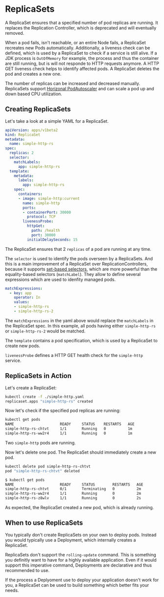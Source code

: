 # ReplicaSets

A ReplicaSet ensures that a specified number of pod replicas are running. It
replaces the Replication Controller, which is deprecated and will eventually
removed.

When a pod fails, isn't reachable, or an entire Node fails, a ReplicaSet
recreates new Pods automatically. Additionally, a liveness check can be defined,
which is used by a ReplicaSet to check if a service is still alive. If a JDK process
is `OutOfMemory` for example, the process and thus the container are still running,
but is will not responde to HTTP requests anymore. A HTTP GET liveness check helps to
identify affected pods. A ReplicaSet deletes the pod and creates a new one.

The number of replicas can be increased and decreased manually. ReplicaSets
support [Horizonal
PodAutoscaler](https://kubernetes.io/docs/tasks/run-application/horizontal-pod-autoscale/)
and can scale a pod up and down based CPU utilization.

## Creating ReplicaSets

Let's take a look at a simple YAML for a ReplicaSet.

```yaml
apiVersion: apps/v1beta2
kind: ReplicaSet
metadata:
  name: simple-http-rs
spec:
  replicas: 2
  selector:
    matchLabels:
      app: simple-http-rs
  template:
    metadata:
      labels:
        app: simple-http-rs 
    spec:
      containers:
      - image: simple-http:current
        name: simple-http
        ports:
        - containerPort: 30000
          protocol: TCP
        livenessProbe:
          httpGet:
            path: /health
            port: 30000
          initialDelaySeconds: 15
```

The ReplicaSet ensures that 2 `replicas` of a pod are running at any time.

The `selector` is used to identify the pods overseen by a ReplicaSets. And this
is a main improvement of a ReplicaSet over ReplicationControllers, because it
supports [set-based
selectors](https://kubernetes.io/docs/concepts/overview/working-with-objects/labels/#resources-that-support-set-based-requirements),
which are more powerful than the equality-based selectors (`matchLabel`).
They allow to define several expressions which are used to idenfity managed pods.
 
```yaml
matchExpressions:
  - key: app
    operator: In
    values:
    - simple-http-rs
    - simple-http-rs-2
```

The `matchExpressions` in the yaml above would replace the `matchLabels` in the
ReplicaSet spec. In this example, all pods having either `simple-http-rs` or
`simple-http-rs-2` would be matched.

The `template` contains a pod specification, which is used by a ReplicaSet to
create new pods.

`livenessProbe` defines a HTTP GET health check for the `simple-http` service.

## ReplicaSets in Action

Let's create a ReplicaSet:

```bash
kubectl create -f ./simple-http.yaml
replicaset.apps "simple-http-rs" created
```

Now let's check if the specified pod replicas are running:

```bash
kubectl get pods
NAME                     READY     STATUS    RESTARTS   AGE
simple-http-rs-chtvt     1/1       Running   0          1m
simple-http-rs-ww2r4     1/1       Running   0          1m
```

Two `simple-http` pods are running. 

Now let's delete one pod. The ReplicaSet should immediately create a new pod.

```bash
kubectl delete pod simple-http-rs-chtvt
pod "simple-http-rs-chtvt" deleted

$ kubectl get pods
NAME                     READY     STATUS        RESTARTS   AGE
simple-http-rs-chtvt     0/1       Terminating   0          2m
simple-http-rs-ww2r4     1/1       Running       0          2m
simple-http-rs-z8wlv     1/1       Running       0          2s
```

As expected, the ReplicaSet created a new pod, which is already running.

## When to use ReplicaSets

You typically don't create ReplicaSets on your own to deploy pods.
Instead you would typically use a Deployment, which internally creates a
ReplicaSet.

ReplicaSets don't support the `rolling-update` command. This is something you
definitly want to have for a highly available application. Even if it would
support this imperative command, Deployments are declarative and thus
recommended to use.

If the process a Deplyoment use to deploy your application doesn't work for
you, a ReplicaSet can be used to build something which better fits your needs.



